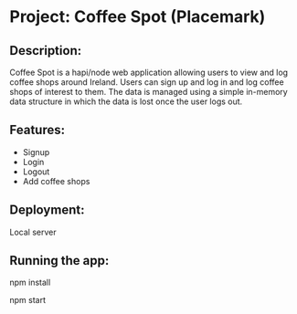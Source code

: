 # Project: Coffee Spot (Placemark)

## Description:

Coffee Spot is a hapi/node web application allowing users to view and log coffee shops around Ireland.
Users can sign up and log in and log coffee shops of interest to them. The data is managed using a simple
in-memory data structure in which the data is lost once the user logs out.

## Features:

- Signup
- Login
- Logout
- Add coffee shops

## Deployment:

Local server

## Running the app:

npm install

npm start